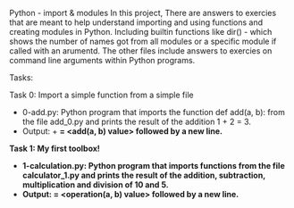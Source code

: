 Python - import & modules
In this project, There are answers to exercies that are meant to help understand importing and using functions and creating modules in Python. Including builtin functions like dir() - which shows the number of names got from all modules or a specific module if called with an arumentd. The other files include answers to exercies on command line arguments within Python programs.

Tasks:

Task 0: Import a simple function from a simple file
- 0-add.py: Python program that imports the function def add(a, b): from the file add_0.py and prints the result of the addition 1 + 2 = 3.
- Output: <a value> + <b value> = <add(a, b) value> followed by a new line.

Task 1: My first toolbox!

- 1-calculation.py: Python program that imports functions from the file calculator_1.py and prints the result of the addition, subtraction, multiplication and division of 10 and 5.
- Output: <a value> <operator> <b value> = <operation(a, b) value> followed by a new line.
